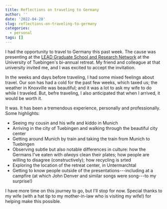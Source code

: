 ```yaml
---
title: Reflections on traveling to Germany
author: ''
date: '2022-04-28'
slug: reflections-on-traveling-to-germany
categories:
  - personal
tags: []
---
```


I had the opportunity to travel to Germany this past week. The cause was presenting at the [LEAD Graduate School and Research Network](https://uni-tuebingen.de/forschung/forschungsschwerpunkte/lead-graduate-school-research-network/ueber-uns/veranstaltungen/) at the University of Tuebingen's bi-annual retreat. My friend and colleague at that university invited me, and I was excited to accept the invitation.

In the weeks and days before traveling, I had some mixed feelings about travel. Our son has had a cold for the past few weeks, which taxed us; the weather in Knoxville was beautiful; and it was a lot to ask my wife to do while I traveled. But, befre traveling, I also anticipated that when I arrived, it would be worth it.

It was. It has been a tremendous experience, personally and professionally. Some highlights:

- Seeing my cousin and his wife and kiddo in Munich
- Arriving in the city of Tuebingen and walking through the beautiful city center
- Getting around Munich by train and taking the train from Munich to Tuebingen
- Observing subtle but also notable differences in culture: how the Germans I've eaten with *always* clean their plates; how people are willing to disagree (constructively); how recycling is srted
- Exploring the location of the retreat center, in Untermarchtal
- Getting to know people outside of the presentations---including at a campfire (at which John Denver and similar songs were song---to my surprise!)

I have more time on this journey to go, but I'll stop for now. Special thanks to my wife (with a hat tip to my mother-in-law who is visiting my wife!) for helping make this possible.
